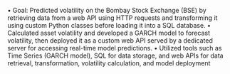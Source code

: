 • Goal: Predicted volatility on the Bombay Stock Exchange (BSE) by retrieving data from a web API using
HTTP requests and transforming it using custom Python classes before loading it into a SQL database.
• Calculated asset volatility and developed a GARCH model to forecast volatility, then deployed it as a custom
web API served by a dedicated server for accessing real-time model predictions.
• Utilized tools such as Time Series (GARCH model), SQL for data storage, and web APIs for data retrieval,
transformation, volatility calculation, and model deployment
